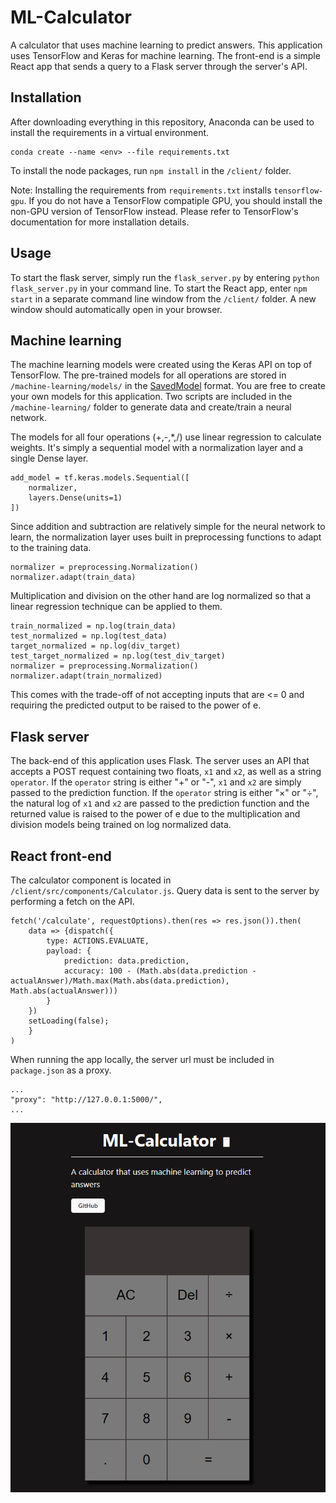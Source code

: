 # ML-Calculator

A calculator that uses machine learning to predict answers. This application uses TensorFlow and Keras for machine learning. The front-end is a simple React app that sends a query to a Flask server through the server's API. 

## Installation

After downloading everything in this repository, Anaconda can be used to install the requirements in a virtual environment.

```
conda create --name <env> --file requirements.txt
```
To install the node packages, run `npm install` in the `/client/` folder.

Note: Installing the requirements from `requirements.txt` installs `tensorflow-gpu`. If you do not have a TensorFlow compatiple GPU, you should install the non-GPU version of TensorFlow instead. Please refer to TensorFlow's documentation for more installation details. 

## Usage

To start the flask server, simply run the `flask_server.py` by entering `python flask_server.py` in your command line. To start the React app, enter `npm start` in a separate command line window from the `/client/` folder. A new window should automatically open in your browser.

## Machine learning

The machine learning models were created using the Keras API on top of TensorFlow. The pre-trained models for all operations are stored in `/machine-learning/models/` in the [SavedModel](https://www.tensorflow.org/guide/saved_model) format. You are free to create your own models for this application. Two scripts are included in the `/machine-learning/` folder to generate data and create/train a neural network. 

The models for all four operations (+,-,*,/) use linear regression to calculate weights. It's simply a sequential model with a normalization layer and a single Dense layer. 
```
add_model = tf.keras.models.Sequential([
    normalizer,
    layers.Dense(units=1)
])
```
Since addition and subtraction are relatively simple for the neural network to learn, the normalization layer uses built in preprocessing functions to adapt to the training data.
```
normalizer = preprocessing.Normalization()
normalizer.adapt(train_data)
```
Multiplication and division on the other hand are log normalized so that a linear regression technique can be applied to them.
```
train_normalized = np.log(train_data)
test_normalized = np.log(test_data)
target_normalized = np.log(div_target)
test_target_normalized = np.log(test_div_target)
normalizer = preprocessing.Normalization()
normalizer.adapt(train_normalized)
```
This comes with the trade-off of not accepting inputs that are <= 0 and requiring the predicted output to be raised to the power of e.

## Flask server

The back-end of this application uses Flask. The server uses an API that accepts a POST request containing two floats, `x1` and `x2`, as well as a string `operator`. If the `operator` string is either "+" or "-", `x1` and `x2` are simply passed to the prediction function. If the `operator` string is either "×" or "÷", the natural log of `x1` and `x2` are passed to the prediction function and the returned value is raised to the power of e due to the multiplication and division models being trained on log normalized data.

## React front-end

The calculator component is located in `/client/src/components/Calculator.js`. Query data is sent to the server by performing a fetch on the API.
```
fetch('/calculate', requestOptions).then(res => res.json()).then(
    data => {dispatch({ 
        type: ACTIONS.EVALUATE, 
        payload: {
            prediction: data.prediction,
            accuracy: 100 - (Math.abs(data.prediction - actualAnswer)/Math.max(Math.abs(data.prediction), Math.abs(actualAnswer)))
        }
    })
    setLoading(false);
    }
)
```
When running the app locally, the server url must be included in `package.json` as a proxy.
```
...
"proxy": "http://127.0.0.1:5000/",
...
```
![Alt text](client/public/example.png?raw=true)
